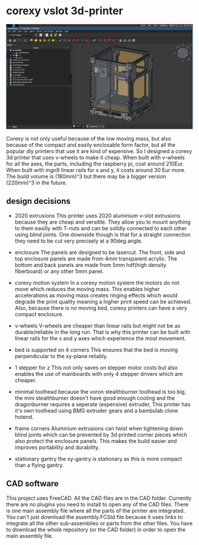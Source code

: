 # corexy vslot 3d-printer

![the printer](images/CAD.png)

Corexy is not only useful because of the low moving mass, but also because of the compact
and easily enclosable form factor, but all the popular diy printers that use it are kind of
expensive.
So I designed a corexy 3d printer that uses v-wheels to make it cheap.
When built with v-wheels for all the axes, the parts, including the raspberry pi,
cost around 210Eur. When built with mgn9 linear rails for x and y, it costs around 30 Eur more.
The build volume is (180mm)^3 but there may be a bigger version (220mm)^3 in the future.

## design decisions
- 2020 extrusions
This printer uses 2020 aluminium v-slot extrusions because they are cheap and versitile.
They allow you to mount anything to them easilly with T-nuts and can be solidly
connected to each other using blind joints.
One downside though is that for a straight connection they need to be cut very precisely at a 90deg angle.

- enclosure
The panels are designed to be lasercut.
The front, side and top enclosure panels are made from 4mm transparent acrylic.
The bottom and back panels are made from 5mm hdf(high density fiberboard) or any other 5mm panel.

- corexy motion system
In a corexy motion system the motors do not move which reduces the moving mass.
This enables higher accelerations as moving mass creates ringing effects which would degrade
the print quality meaning a higher print speed can be achieved.
Also, because there is no moving bed, corexy printers can have a very compact enclosure.

- v-wheels
V-wheels are cheaper than linear rails but might not be as durable/reliable in the long run.
That is why this printer can be built with linear rails for the x and y axes which experience
the most movement.

- bed is supported on 4 corners
This ensures that the bed is moving perpendicular to the xy-plane reliably.

- 1 stepper for z
This not only saves on stepper motor costs but also enables the use of mainboards
with only 4 stepper drivers which are cheaper.

- minimal toolhead
because the voron stealthburner toolhead is too big, the mini stealthburner doesn't have
good enough cooling and the dragonburner requires a seperate (expensive) extruder,
This printer has it's own toolhead using BMG extruder gears and a bambulab clone hotend.

- frame corners
Aluminium extrusions can twist when tightening down blind joints which can be prevented
by 3d printed corner pieces which also protect the enclosure panels.
This makes the build easier and improves portability and durability.

- stationary gantry
the xy-gantry is stationary as this is more compact than a flying gantry.

## CAD software
This project uses FreeCAD. All the CAD files are in the CAD folder.
Currently there are no plugins you need to install to open any of the CAD files.
There is one main assembly file where all the parts of the printer are integrated.
You can't just download the assembly.FCStd file because it uses links to integrate all the other
sub-assemblies or parts from the other files. You have to download the whole repository (or the CAD folder)
in order to open the main assembly file.
